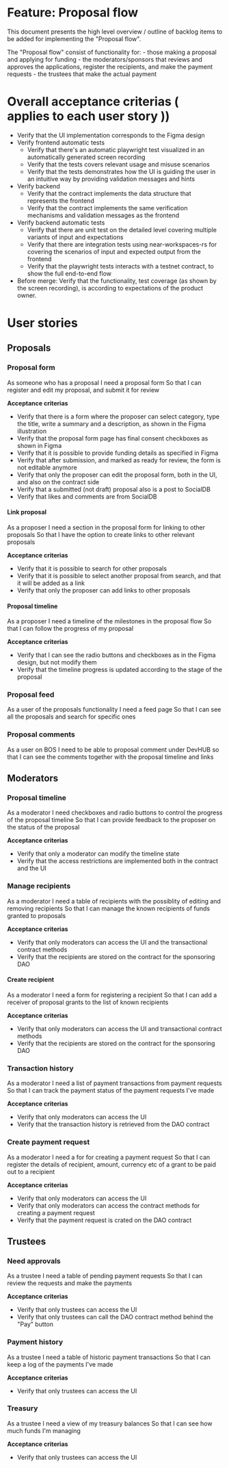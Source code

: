 Feature: Proposal flow
======================

This document presents the high level overview / outline of backlog items to be added for implementing the "Proposal flow".

The "Proposal flow" consist of functionality for:
    - those making a proposal and applying for funding
    - the moderators/sponsors that reviews and approves the applications, register the recipients, and make the payment requests
    - the trustees that make the actual payment


# Overall acceptance criterias ( applies to each user story ))

- Verify that the UI implementation corresponds to the Figma design
- Verify frontend automatic tests
    - Verify that there's an automatic playwright test visualized in an automatically generated screen recording
    - Verify that the tests covers relevant usage and misuse scenarios
    - Verify that the tests demonstrates how the UI is guiding the user in an intuitive way by providing validation messages and hints
- Verify backend
    - Verify that the contract implements the data structure that represents the frontend
    - Verify that the contract implements the same verification mechanisms and validation messages as the frontend
- Verify backend automatic tests
    - Verify that there are unit test on the detailed level covering multiple variants of input and expectations
    - Verify that there are integration tests using near-workspaces-rs for covering the scenarios of input and expected output from the frontend
    - Verify that the playwright tests interacts with a testnet contract, to show the full end-to-end flow
- Before merge: Verify that the functionality, test coverage (as shown by the screen recording), is according to expectations of the product owner.

# User stories 

## Proposals

### Proposal form

As someone who has a proposal
I need a proposal form
So that I can register and edit my proposal, and submit it for review

**Acceptance criterias**

- Verify that there is a form where the proposer can select category, type the title, write a summary and a description, as shown in the Figma illustration
- Verify that the proposal form page has final consent checkboxes as shown in Figma 
- Verify that it is possible to provide funding details as specified in Figma
- Verify that after submission, and marked as ready for review, the form is not editable anymore
- Verify that only the proposer can edit the proposal form, both in the UI, and also on the contract side
- Verify that a submitted (not draft) proposal also is a post to SocialDB
- Verify that likes and comments are from SocialDB

#### Link proposal

As a proposer
I need a section in the proposal form for linking to other proposals
So that I have the option to create links to other relevant proposals

**Acceptance criterias**

- Verify that it is possible to search for other proposals
- Verify that it is possible to select another proposal from search, and that it will be added as a link
- Verify that only the proposer can add links to other proposals

#### Proposal timeline

As a proposer
I need a timeline of the milestones in the proposal flow
So that I can follow the progress of my proposal

**Acceptance criterias**

- Verify that I can see the radio buttons and checkboxes as in the Figma design, but not modify them
- Verify that the timeline progress is updated according to the stage of the proposal

### Proposal feed

As a user of the proposals functionality
I need a feed page
So that I can see all the proposals and search for specific ones

### Proposal comments

As a user on BOS
I need to be able to proposal comment under DevHUB
so that I can see the comments together with the proposal timeline and links

## Moderators

### Proposal timeline

As a moderator
I need checkboxes and radio buttons to control the progress of the proposal timeline
So that I can provide feedback to the proposer on the status of the proposal

**Acceptance criterias**

- Verify that only a moderator can modify the timeline state
- Verify that the access restrictions are implemented both in the contract and the UI

### Manage recipients

As a moderator
I need a table of recipients with the possiblity of editing and removing recipients
So that I can manage the known recipients of funds granted to proposals

**Acceptance criterias**

- Verify that only moderators can access the UI and the transactional contract methods
- Verify that the recipients are stored on the contract for the sponsoring DAO

#### Create recipient

As a moderator
I need a form for registering a recipient
So that I can add a receiver of proposal grants to the list of known recipients

**Acceptance criterias**

- Verify that only moderators can access the UI and transactional contract methods
- Verify that the recipients are stored on the contract for the sponsoring DAO

### Transaction history

As a moderator
I need a list of payment transactions from payment requests
So that I can track the payment status of the payment requests I've made

**Acceptance criterias**

- Verify that only moderators can access the UI
- Verify that the transaction history is retrieved from the DAO contract

### Create payment request

As a moderator
I need a for for creating a payment request
So that I can register the details of recipient, amount, currency etc of a grant to be paid out to a recipient

**Acceptance criterias**

- Verify that only moderators can access the UI
- Verify that only moderators can access the contract methods for creating a payment request
- Verify that the payment request is crated on the DAO contract

## Trustees

### Need approvals

As a trustee
I need a table of pending payment requests
So that I can review the requests and make the payments

**Acceptance criterias**

- Verify that only trustees can access the UI
- Verify that only trustees can call the DAO contract method behind the "Pay" button

### Payment history

As a trustee
I need a table of historic payment transactions
So that I can keep a log of the payments I've made

**Acceptance criterias**

- Verify that only trustees can access the UI

### Treasury

As a trustee
I need a view of my treasury balances
So that I can see how much funds I'm managing

**Acceptance criterias**

- Verify that only trustees can access the UI
